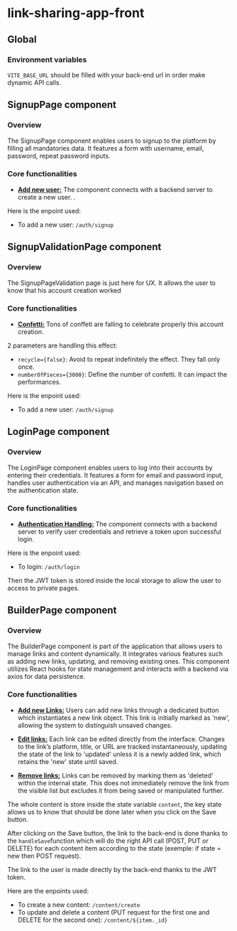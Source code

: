 # link-sharing-app-front 

## Global
### Environment variables
`VITE_BASE_URL` should be filled with your back-end url in order make dynamic API calls. 

## SignupPage component
### Overview
The SignupPage component enables users to signup to the platform by filling all mandatories data. It features a form with username, email, password, repeat password inputs. 

### Core functionalities
- <u>**Add new user:**</u> The component connects with a backend server to create a new user. .

Here is the enpoint used: 
- To add a new user: `/auth/signup`

## SignupValidationPage component
### Overview
The SignupPageValidation page is just here for UX. It allows the user to know that his account creation worked 

### Core functionalities
- <u>**Confetti:**</u> Tons of conffeti are falling to celebrate properly this account creation.

2 parameters are handling this effect: 
- `recycle={false}`: Avoid to repeat indefinitely the effect. They fall only once. 
- `numberOfPieces={3000}`: Define the number of confetti. It can impact the performances. 

Here is the enpoint used: 
- To add a new user: `/auth/signup`
## LoginPage component
### Overview
The LoginPage component enables users to log into their accounts by entering their credentials. It features a form for email and password input, handles user authentication via an API, and manages navigation based on the authentication state. 

### Core functionalities
- <u>**Authentication Handling:**</u> The component connects with a backend server to verify user credentials and retrieve a token upon successful login.

Here is the enpoint used: 
- To login: `/auth/login`

Then the JWT token is stored inside the local storage to allow the user to access to private pages.


## BuilderPage component
### Overview
The BuilderPage component is part of the application that allows users to manage links and content dynamically. It integrates various features such as adding new links, updating, and removing existing ones. This component utilizes React hooks for state management and interacts with a backend via axios for data persistence.

### Core functionalities
- <u>**Add new Links:**</u> Users can add new links through a dedicated button which instantiates a new link object. This link is initially marked as 'new', allowing the system to distinguish unsaved changes.

- <u>**Edit links:**</u> Each link can be edited directly from the interface. Changes to the link’s platform, title, or URL are tracked instantaneously, updating the state of the link to 'updated' unless it is a newly added link, which retains the 'new' state until saved.

- <u>**Remove links:**</u> Links can be removed by marking them as 'deleted' within the internal state. This does not immediately remove the link from the visible list but excludes it from being saved or manipulated further.

The whole content is store inside the state variable `content`, the key state allows us to know that should be done later when you click on the Save button. 

After clicking on the Save button, the link to the back-end is done thanks to the `handleSave`function which will do the right API call (POST, PUT or DELETE) for each content item according to the state (exemple: if state = new then POST request). 

The link to the user is made directly by the back-end thanks to the JWT token. 

Here are the enpoints used: 
- To create a new content: `/content/create`
- To update and delete a content (PUT request for the first one and DELETE for the second one): `/content/${item._id}`

